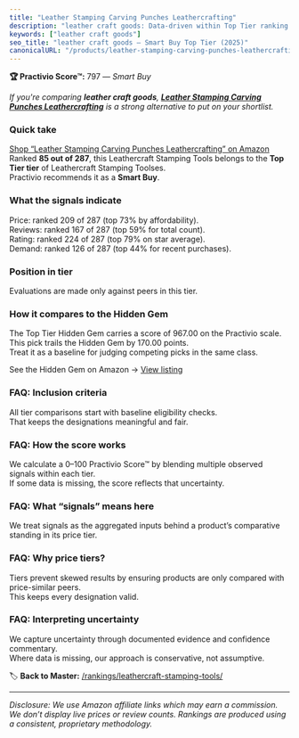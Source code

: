 ```yaml
---
title: "Leather Stamping Carving Punches Leathercrafting"
description: "leather craft goods: Data-driven within Top Tier ranking using the Practivio Score™. Positioned by quality, value, demand, findability, momentum."
keywords: ["leather craft goods"]
seo_title: "leather craft goods — Smart Buy Top Tier (2025)"
canonicalURL: "/products/leather-stamping-carving-punches-leathercrafting-B086MR9F1W/"
---
```


**🏆 Practivio Score™:** 797 — _Smart Buy_


*If you're comparing **leather craft goods**, **[Leather Stamping Carving Punches Leathercrafting](https://www.amazon.com/dp/B086MR9F1W?tag=practivio-20)** is a strong alternative to put on your shortlist.*
### Quick take
[Shop “Leather Stamping Carving Punches Leathercrafting” on Amazon](https://www.amazon.com/dp/B086MR9F1W?tag=practivio-20)
Ranked **85 out of 287**, this Leathercraft Stamping Tools belongs to the **Top Tier tier** of Leathercraft Stamping Toolses.  
Practivio recommends it as a **Smart Buy**.

### What the signals indicate
Price: ranked 209 of 287 (top 73% by affordability).  
Reviews: ranked 167 of 287 (top 59% for total count).  
Rating: ranked 224 of 287 (top 79% on star average).  
Demand: ranked 126 of 287 (top 44% for recent purchases).

### Position in tier
Evaluations are made only against peers in this tier.

### How it compares to the Hidden Gem
The Top Tier Hidden Gem carries a score of 967.00 on the Practivio scale.  
This pick trails the Hidden Gem by 170.00 points.  
Treat it as a baseline for judging competing picks in the same class.  

See the Hidden Gem on Amazon → [View listing](https://www.amazon.com/dp/B07TP844VN?tag=practivio-20)

### FAQ: Inclusion criteria
All tier comparisons start with baseline eligibility checks.  
That keeps the designations meaningful and fair.

### FAQ: How the score works
We calculate a 0–100 Practivio Score™ by blending multiple observed signals within each tier.  
If some data is missing, the score reflects that uncertainty.

### FAQ: What “signals” means here
We treat signals as the aggregated inputs behind a product’s comparative standing in its price tier.

### FAQ: Why price tiers?
Tiers prevent skewed results by ensuring products are only compared with price-similar peers.  
This keeps every designation valid.

### FAQ: Interpreting uncertainty
We capture uncertainty through documented evidence and confidence commentary.  
Where data is missing, our approach is conservative, not assumptive.


🏷️ **Back to Master:** [/rankings/leathercraft-stamping-tools/](/rankings/leathercraft-stamping-tools/)

---
_Disclosure: We use Amazon affiliate links which may earn a commission. We don’t display live prices or review counts. Rankings are produced using a consistent, proprietary methodology._
